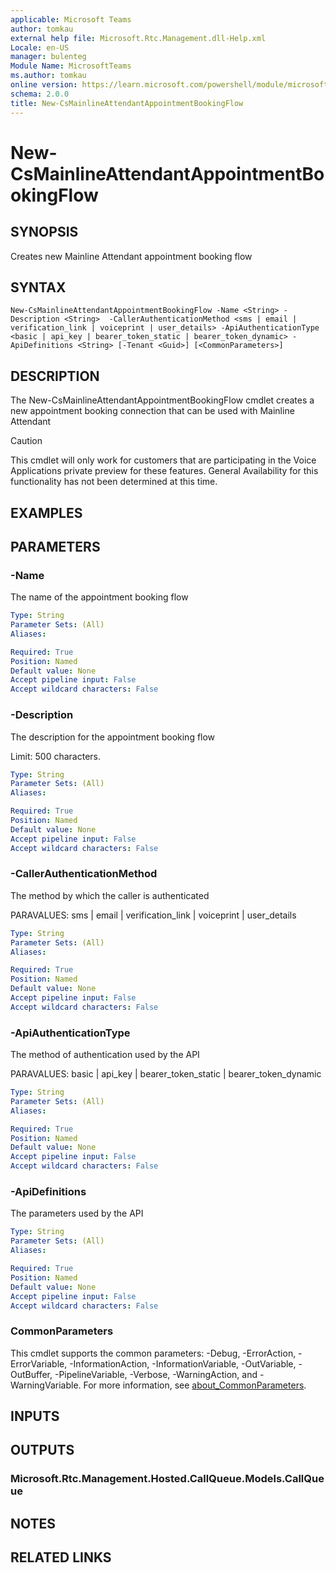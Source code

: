 ```yaml
---
applicable: Microsoft Teams
author: tomkau
external help file: Microsoft.Rtc.Management.dll-Help.xml
Locale: en-US
manager: bulenteg
Module Name: MicrosoftTeams
ms.author: tomkau
online version: https://learn.microsoft.com/powershell/module/microsoftteams/new-csmainlineattendantappointmentbookingflow
schema: 2.0.0
title: New-CsMainlineAttendantAppointmentBookingFlow
---
```


# New-CsMainlineAttendantAppointmentBookingFlow

## SYNOPSIS
Creates new Mainline Attendant appointment booking flow

## SYNTAX

```
New-CsMainlineAttendantAppointmentBookingFlow -Name <String> -Description <String>  -CallerAuthenticationMethod <sms | email | verification_link | voiceprint | user_details> -ApiAuthenticationType <basic | api_key | bearer_token_static | bearer_token_dynamic> -ApiDefinitions <String> [-Tenant <Guid>] [<CommonParameters>]
```

## DESCRIPTION
The New-CsMainlineAttendantAppointmentBookingFlow cmdlet creates a new appointment booking connection that can be used with Mainline Attendant

> [!CAUTION]
> This cmdlet will only work for customers that are participating in the Voice Applications private preview for these features. General Availability for this functionality has not been determined at this time.

## EXAMPLES


## PARAMETERS

### -Name
The name of the appointment booking flow

```yaml
Type: String
Parameter Sets: (All)
Aliases:

Required: True
Position: Named
Default value: None
Accept pipeline input: False
Accept wildcard characters: False
```

### -Description
The description for the appointment booking flow

Limit: 500 characters. 

```yaml
Type: String
Parameter Sets: (All)
Aliases:

Required: True
Position: Named
Default value: None
Accept pipeline input: False
Accept wildcard characters: False
```

###  -CallerAuthenticationMethod
The method by which the caller is authenticated

PARAVALUES: sms | email | verification_link | voiceprint | user_details

```yaml
Type: String
Parameter Sets: (All)
Aliases:

Required: True
Position: Named
Default value: None
Accept pipeline input: False
Accept wildcard characters: False
```

###  -ApiAuthenticationType
The method of authentication used by the API

PARAVALUES: basic | api_key | bearer_token_static | bearer_token_dynamic

```yaml
Type: String
Parameter Sets: (All)
Aliases:

Required: True
Position: Named
Default value: None
Accept pipeline input: False
Accept wildcard characters: False
```

###  -ApiDefinitions
The parameters used by the API

```yaml
Type: String
Parameter Sets: (All)
Aliases:

Required: True
Position: Named
Default value: None
Accept pipeline input: False
Accept wildcard characters: False
```

### CommonParameters
This cmdlet supports the common parameters: -Debug, -ErrorAction, -ErrorVariable, -InformationAction, -InformationVariable, -OutVariable, -OutBuffer, -PipelineVariable, -Verbose, -WarningAction, and -WarningVariable. For more information, see [about_CommonParameters](https://go.microsoft.com/fwlink/?LinkID=113216).

## INPUTS

## OUTPUTS

### Microsoft.Rtc.Management.Hosted.CallQueue.Models.CallQueue

## NOTES

## RELATED LINKS

